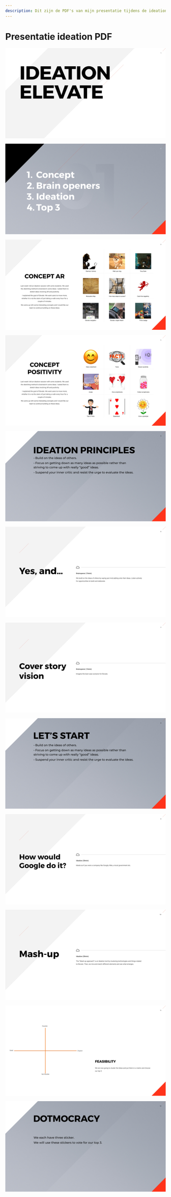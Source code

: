 ```yaml
---
description: Dit zijn de PDF's van mijn presentatie tijdens de ideation workshop.
---
```


# Presentatie ideation PDF

![Afbeelding \[..\]](../.gitbook/assets/0001.jpg)

![Afbeelding \[..\]](../.gitbook/assets/0002%20%281%29.jpg)

![Afbeelding \[..\]](../.gitbook/assets/0003.jpg)

![Afbeelding \[..\]](../.gitbook/assets/0004.jpg)

![Afbeelding \[..\]](../.gitbook/assets/0005.jpg)

![Afbeelding \[..\]](../.gitbook/assets/0006%20%281%29.jpg)

![Afbeelding \[..\]](../.gitbook/assets/0007.jpg)

![Afbeelding \[..\]](../.gitbook/assets/0008.jpg)

![Afbeelding \[..\]](../.gitbook/assets/0009%20%281%29.jpg)

![Afbeelding \[..\]](../.gitbook/assets/0010.jpg)

![Afbeelding \[..\]](../.gitbook/assets/0011%20%281%29.jpg)

![Afbeelding \[..\]](../.gitbook/assets/0012.jpg)



